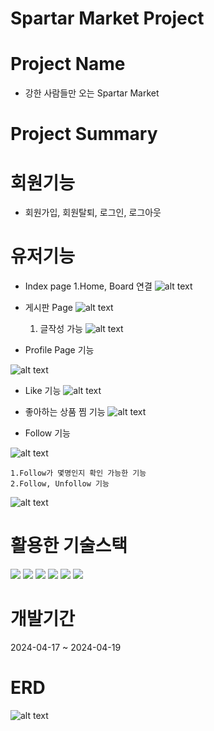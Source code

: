 # Spartar Market Project
# Project Name
- 강한 사람들만 오는 Spartar Market
# Project Summary

# 회원기능

- 회원가입, 회원탈퇴, 로그인, 로그아웃

# 유저기능
- Index page
    1.Home, Board 연결
![alt text](image-1.png)

- 게시판 Page
![alt text](image-7.png)

    1. 글작성 가능
![alt text](image-8.png)



- Profile Page 기능

![alt text](image-6.png)
- Like 기능
![alt text](image-3.png)

- 좋아하는 상품 찜 기능
![alt text](image-9.png)

- Follow 기능

![alt text](image-10.png)

    1.Follow가 몇명인지 확인 가능한 기능
    2.Follow, Unfollow 기능

![alt text](image-4.png)
# 활용한 기술스택
<img src="https://img.shields.io/badge/html5-E34F26?style=for-the-badge&logo=html5&logoColor=white">  
<img src="https://img.shields.io/badge/css-1572B6?style=for-the-badge&logo=css3&logoColor=white"> 
<img src="https://img.shields.io/badge/python-3776AB?style=for-the-badge&logo=python&logoColor=white"> 
<img src="https://img.shields.io/badge/django-092E20?style=for-the-badge&logo=django&logoColor=white">

<img src="https://img.shields.io/badge/SQLITE3-4479A1?style=for-the-badge&logo=S&logoColor=white">
<img src="https://img.shields.io/badge/VSCode-2C2C32.svg?style=for-the-badge&logo=visual-studio-code&logoColor=22ABF3" />&nbsp

# 개발기간 

2024-04-17 ~ 2024-04-19

# ERD

![alt text](image.png)
